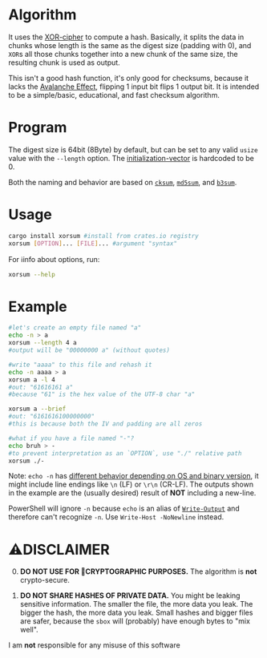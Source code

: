 # Algorithm
It uses the [XOR-cipher](https://en.wikipedia.org/wiki/XOR_cipher) to compute a hash. Basically, it splits the data in chunks whose length is the same as the digest size (padding with 0), and `XOR`s all those chunks together into a new chunk of the same size, the resulting chunk is used as output.

This isn't a good hash function, it's only good for checksums, because it lacks the [Avalanche Effect](https://en.wikipedia.org/wiki/Avalanche_effect), flipping 1 input bit flips 1 output bit. It is intended to be a simple/basic, educational, and fast checksum algorithm.

# Program
The digest size is 64bit (8Byte) by default, but can be set to any valid `usize` value with the `--length` option. The [initialization-vector](https://en.wikipedia.org/wiki/Initialization_vector) is hardcoded to be 0.

Both the naming and behavior are based on  [`cksum`](https://en.wikipedia.org/wiki/Cksum), [`md5sum`](https://en.wikipedia.org/wiki/Md5sum), and [`b3sum`](https://github.com/BLAKE3-team/BLAKE3/tree/master/b3sum).

# Usage
```sh
cargo install xorsum #install from crates.io registry
xorsum [OPTION]... [FILE]... #argument "syntax"
```

For ℹinfo about options, run:
```sh
xorsum --help
```

# Example
```sh
#let's create an empty file named "a"
echo -n > a
xorsum --length 4 a
#output will be "00000000 a" (without quotes)

#write "aaaa" to this file and rehash it
echo -n aaaa > a
xorsum a -l 4
#out: "61616161 a"
#because "61" is the hex value of the UTF-8 char "a"

xorsum a --brief
#out: "6161616100000000"
#this is because both the IV and padding are all zeros

#what if you have a file named "-"?
echo bruh > -
#to prevent interpretation as an `OPTION`, use "./" relative path
xorsum ./-
```
Note: `echo -n` has [different behavior depending on OS and binary version](https://unix.stackexchange.com/a/65819), it might include line endings like `\n` (LF) or `\r\n` (CR-LF). The outputs shown in the example are the (usually desired) result of **NOT** including a new-line.

PowerShell will ignore `-n` because `echo` is an alias of [`Write-Output`](https://docs.microsoft.com/en-us/powershell/module/microsoft.powershell.utility/write-output) and therefore can't recognize `-n`. Use `Write-Host -NoNewline` instead.

# ⚠DISCLAIMER
0. **DO NOT USE FOR 🔐CRYPTOGRAPHIC PURPOSES.** The algorithm is **not** crypto-secure.

1. **DO NOT SHARE HASHES OF PRIVATE DATA.** You might be leaking sensitive information. The smaller the file, the more data you leak. The bigger the hash, the more data you leak. Small hashes and bigger files are safer, because the `sbox` will (probably) have enough bytes to "mix well".

I am **not** responsible for any misuse of this software
